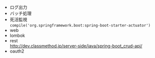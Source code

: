 * ログ出力  
* バッチ処理  
* 死活監視  
`compile('org.springframework.boot:spring-boot-starter-actuator')`
* web  
* lombok
* rest  
http://dev.classmethod.jp/server-side/java/spring-boot_crud-api/
* oauth2  
